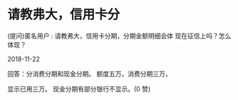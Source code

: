# 请教弗大，信用卡分

(提问)匿名用户 : 请教弗大，信用卡分期，分期金额明细会体 现在征信上吗？怎么体现？

2018-11-22

回答：分消费分期和现金分期。 额度五万，消费分期三万，

显示已用三万。 现金分期有部分银行不显示。(0 赞)